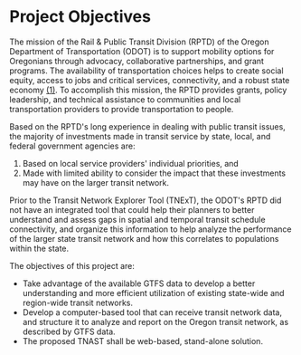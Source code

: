Project Objectives
=========

The mission of the Rail & Public Transit Division (RPTD) of the Oregon Department of Transportation (ODOT) is to support mobility options for Oregonians through advocacy, collaborative partnerships, and grant programs. The availability of  transportation choices helps to create social equity, access to jobs and critical services, connectivity, and a robust state economy [(1)](http://www.oregon.gov/ODOT/PT/Pages/about.aspx). To accomplish this mission, the RPTD provides grants, policy leadership, and technical assistance to communities and local transportation providers to provide transportation to people. 

Based on the RPTD's long experience in dealing with public transit issues, the majority of investments made in transit service by state, local, and federal government agencies are:

  1. Based on local service providers' individual priorities, and
  2. Made with limited ability to consider the impact that these investments may have on the larger transit network.

Prior to the Transit Network Explorer Tool (TNExT), the ODOT's RPTD did not have an integrated tool that could help their planners to better understand and assess gaps in spatial and temporal transit schedule connectivity, and organize this information to help analyze the performance of the larger state transit network and how this correlates to populations within the state.

The objectives of this project are: 

 * Take advantage of the available GTFS data to develop a better understanding and more efficient utilization of existing state-wide and region-wide transit networks.
 * Develop a computer-based tool that can receive transit network data, and structure it to analyze and report on the Oregon transit network, as described by GTFS data.
 * The proposed TNAST shall be web-based, stand-alone solution.

